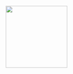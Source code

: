 <p align="center">
<img src="logo.png" width="170" height="170">
</p>

<p align="center">
<img src="https:/